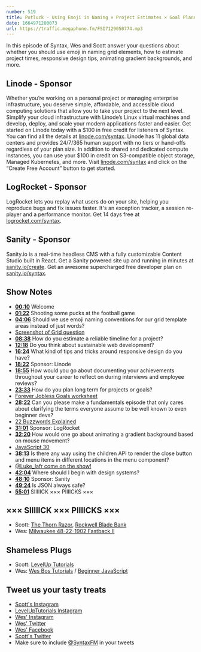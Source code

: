 ```yaml
---
number: 519
title: Potluck - Using Emoji in Naming × Project Estimates × Goal Planning
date: 1664971200073
url: https://traffic.megaphone.fm/FSI7129050774.mp3
---
```


In this episode of Syntax, Wes and Scott answer your questions about whether you should use emoji in naming grid elements, how to estimate project times, responsive design tips, animating gradient backgrounds, and more.

## Linode  - Sponsor

Whether you’re working on a personal project or managing enterprise infrastructure, you deserve simple, affordable, and accessible cloud computing solutions that allow you to take your project to the next level. Simplify your cloud infrastructure with Linode’s Linux virtual machines and develop, deploy, and scale your modern applications faster and easier. Get started on Linode today with a $100 in free credit for listeners of Syntax. You can find all the details at [linode.com/syntax](https://linode.com/syntax). Linode has 11 global data centers and provides 24/7/365 human support with no tiers or hand-offs regardless of your plan size. In addition to shared and dedicated compute instances, you can use your $100 in credit on S3-compatible object storage, Managed Kubernetes, and more. Visit [linode.com/syntax](https://linode.com/syntax) and click on the “Create Free Account” button to get started.

## LogRocket - Sponsor

LogRocket lets you replay what users do on your site, helping you reproduce bugs and fix issues faster. It's an exception tracker, a session re-player and a performance monitor. Get 14 days free at [logrocket.com/syntax](https://logrocket.com/syntax).

## Sanity - Sponsor

Sanity.io is a real-time headless CMS with a fully customizable Content Studio built in React. Get a Sanity powered site up and running in minutes at [sanity.io/create](https://www.sanity.io/create). Get an awesome supercharged free developer plan on [sanity.io/syntax](https://www.sanity.io/syntax).

## Show Notes

* **[00:10](#t=00:10)** Welcome
* **[01:22](#t=01:22)** Shooting some pucks at the football game
* **[04:06](#t=04:06)** Should we use emoji naming conventions for our grid template areas instead of just words?
* [Screenshot of Grid question](https://s3.us-west-2.amazonaws.com/secure.notion-static.com/52fbeacb-8136-4104-a30d-8fa120077ca5/C55498A0-7B31-45D2-A360-E0892104D61C.jpg?X-Amz-Algorithm=AWS4-HMAC-SHA256&X-Amz-Content-Sha256=UNSIGNED-PAYLOAD&X-Amz-Credential=AKIAT73L2G45EIPT3X45%2F20220928%2Fus-west-2%2Fs3%2Faws4_request&X-Amz-Date=20220928T221409Z&X-Amz-Expires=86400&X-Amz-Signature=8cf327687e89871816b2b3dc9cdfd0cd2fd50b3c68aa6943c56f2ba97b63a1e9&X-Amz-SignedHeaders=host&response-content-disposition=filename%20%3D%22C55498A0-7B31-45D2-A360-E0892104D61C.JPG.jpg%22&x-id=GetObject)
* **[08:38](#t=08:38)** How do you estimate a reliable timeline for a project?
* **[12:18](#t=12:18)** Do you think about sustainable web development?
* **[16:24](#t=16:24)** What kind of tips and tricks around responsive design do you have?
* **[18:22](#t=18:22)** Sponsor: Linode
* **[18:55](#t=18:55)** How would you go about documenting your achievements throughout your career to reflect on during interviews and employee reviews?
* **[23:33](#t=23:33)** How do you plan long term for projects or goals?
* [Forever Jobless Goals worksheet](https://foreverjobless.com/fj-goals-worksheet.pdf)
* **[28:22](#t=28:22)** Can you please make a fundamentals episode that only cares about clarifying the terms everyone assume to be well known to even beginner devs?
* [22 Buzzwords Explained](https://syntax.fm/show/017/22-buzz-words-explained-mutations-pure-functions-serverless-hoisting-mvc-more)
* **[31:01](#t=31:01)** Sponsor: LogRocket
* **[32:20](#t=32:20)** How would one go about animating a gradient background based on mouse movement?
* [JavaScript 30](https://javascript30.com)
* **[38:13](#t=38:13)** Is there any way using the children API to render the close button and menu items in different locations in the menu component?
* [@Luke_lafr come on the show!](https://twitter.com/luke_lafr)
* **[42:04](#t=42:04)** Where should I begin with design systems?
* **[48:10](#t=48:10)** Sponsor: Sanity
* **[49:24](#t=49:24)** Is JSON always safe?
* **[55:01](#t=55:01)** SIIIIICK ××× PIIIICKS ×××

## ××× SIIIIICK ××× PIIIICKS ×××

* Scott: [The Thorn Razor](https://amzn.to/3dqRqdq), [Rockwell Blade Bank](https://amzn.to/3BvqnWb)
* Wes: [Milwaukee 48-22-1902 Fastback II](https://amzn.to/3BSe73K)

## Shameless Plugs

* Scott: [LevelUp Tutorials](https://leveluptutorials.com/)
* Wes: [Wes Bos Tutorials](https://wesbos.com/courses) / [Beginner JavaScript](https://beginnerjavascript.com)

## Tweet us your tasty treats

* [Scott's Instagram](https://www.instagram.com/stolinski/)
* [LevelUpTutorials Instagram](https://www.instagram.com/LevelUpTutorials/)
* [Wes' Instagram](https://www.instagram.com/wesbos/)
* [Wes' Twitter](https://twitter.com/wesbos)
* [Wes' Facebook](https://www.facebook.com/wesbos.developer)
* [Scott's Twitter](https://twitter.com/stolinski)
* Make sure to include [@SyntaxFM](https://twitter.com/SyntaxFM) in your tweets
